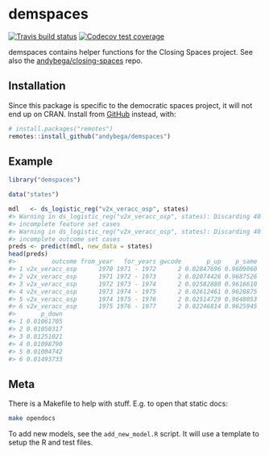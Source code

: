 
<!-- README.md is generated from README.Rmd. Please edit that file -->

# demspaces

<!-- badges: start -->

[![Travis build
status](https://travis-ci.com/andybega/demspaces.svg?branch=master)](https://travis-ci.com/andybega/demspaces)
[![Codecov test
coverage](https://codecov.io/gh/andybega/demspaces/branch/master/graph/badge.svg)](https://codecov.io/gh/andybega/demspaces?branch=master)
<!-- badges: end -->

demspaces contains helper functions for the Closing Spaces project. See
also the
[andybega/closing-spaces](https://github.com/andybega/closing-spaces)
repo.

## Installation

Since this package is specific to the democratic spaces project, it will
not end up on CRAN. Install from [GitHub](https://github.com/) instead,
with:

``` r
# install.packages("remotes")
remotes::install_github("andybega/demspaces")
```

## Example

``` r
library("demspaces")

data("states")

mdl   <- ds_logistic_reg("v2x_veracc_osp", states)
#> Warning in ds_logistic_reg("v2x_veracc_osp", states): Discarding 40
#> incomplete feature set cases
#> Warning in ds_logistic_reg("v2x_veracc_osp", states): Discarding 40
#> incomplete outcome set cases
preds <- predict(mdl, new_data = states)
head(preds)
#>          outcome from_year   for_years gwcode       p_up    p_same
#> 1 v2x_veracc_osp      1970 1971 - 1972      2 0.02847696 0.9609060
#> 2 v2x_veracc_osp      1971 1972 - 1973      2 0.02074426 0.9687526
#> 3 v2x_veracc_osp      1972 1973 - 1974      2 0.02582880 0.9616610
#> 4 v2x_veracc_osp      1973 1974 - 1975      2 0.02612461 0.9628875
#> 5 v2x_veracc_osp      1974 1975 - 1976      2 0.02514729 0.9648053
#> 6 v2x_veracc_osp      1975 1976 - 1977      2 0.02246814 0.9625945
#>       p_down
#> 1 0.01061705
#> 2 0.01050317
#> 3 0.01251021
#> 4 0.01098790
#> 5 0.01004742
#> 6 0.01493733
```

## Meta

There is a Makefile to help with stuff. E.g. to open that static docs:

``` bash
make opendocs
```

To add new models, see the `add_new_model.R` script. It will use a
template to setup the R and test files.
